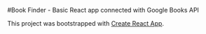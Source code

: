 #Book Finder - Basic React app connected with Google Books API 

This project was bootstrapped with [Create React App](https://github.com/facebookincubator/create-react-app).
